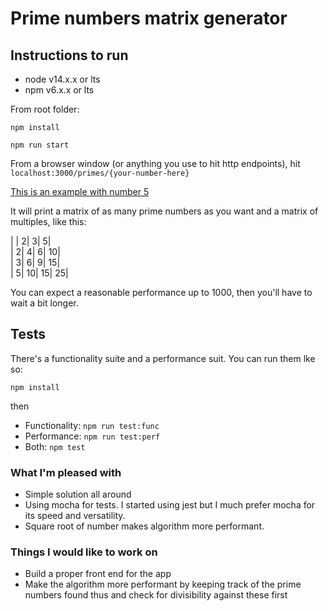 # Prime numbers matrix generator

## Instructions to run

- node v14.x.x or lts
- npm v6.x.x or lts

From root folder:

```npm install```

```npm run start```

From a browser window (or anything you use to hit http endpoints), hit `localhost:3000/primes/{your-number-here}`

[This is an example with number 5](localhost:3000/primes/5)

It will print a matrix of as many prime numbers as you want and a matrix of multiples, like this:

|  | 2| 3| 5| <br>
| 2| 4| 6| 10| <br>
| 3| 6| 9| 15| <br>
| 5| 10| 15| 25| <br>

You can expect a reasonable performance up to 1000, then you'll have to wait a bit longer.

## Tests

There's a functionality suite and a performance suit. You can run them lke so:

```npm install```

then

- Functionality: `npm run test:func`
- Performance: `npm run test:perf`
- Both: `npm test`

### What I'm pleased with

- Simple solution all around
- Using mocha for tests. I started using jest but I much prefer mocha for its speed and versatility.
- Square root of number makes algorithm more performant.

### Things I would like to work on

- Build a proper front end for the app
- Make the algorithm more performant by keeping track of the prime numbers found thus and check for divisibility against these first
